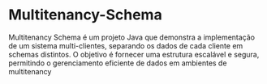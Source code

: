 # Multitenancy-Schema
Multitenancy Schema é um projeto Java que demonstra a implementação de um sistema multi-clientes, separando os dados de cada cliente em schemas distintos. O objetivo é fornecer uma estrutura escalável e segura, permitindo o gerenciamento eficiente de dados em ambientes de multitenancy

